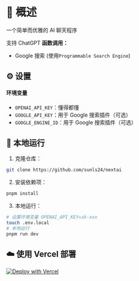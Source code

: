 # 💬 概述

一个简单而优雅的 AI 聊天程序

支持 ChatGPT **函数调用：**

- Google 搜索 (使用`Programmable Search Engine`)

## ⚙️ 设置

#### 环境变量

- `OPENAI_API_KEY`：懂得都懂
- `GOOGLE_API_KEY`：用于 Google 搜索插件（可选）
- `GOOGLE_ENGINE_ID`：用于 Google 搜索插件（可选）

## 🚀 本地运行

1. 克隆仓库：

```sh
git clone https://github.com/sunls24/nextai
```

2. 安装依赖项：

```bash
pnpm install
```

3. 本地运行：

```bash
# 设置环境变量 OPENAI_API_KEY=sk-xxx
touch .env.local
# 本地运行
pnpm run dev
```

## ☁️ 使用 Vercel 部署

[![Deploy with Vercel](https://vercel.com/button)](https://vercel.com/new/clone?repository-url=https%3A%2F%2Fgithub.com%2Fsunls24%2Fnextai&env=OPENAI_API_KEY,GOOGLE_API_KEY,GOOGLE_ENGINE_ID,AMAP_KEY)
